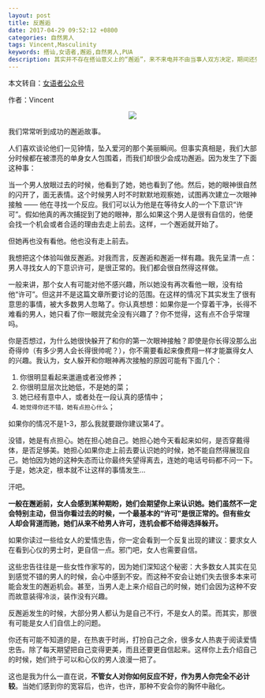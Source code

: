 ```yaml
---
layout: post
title: 反邂逅
date: 2017-04-29 09:52:12 +0800
categories: 自然男人
tags: Vincent,Masculinity
keywords: 搭讪,女语者,邂逅,自然男人,PUA
description: 其实并不存在搭讪意义上的“邂逅”，来不来电并不由当事人双方决定，期间还受很多非人为因素影响，所以别因当搭讪失败而气馁，太重视邂逅遭罪的是自己。
---
```

本文转自：[女语者公众号](https://mp.weixin.qq.com/mp/appmsg/show?__biz=MjM5ODk1NDQ4MQ==&appmsgid=10000036&itemidx=1&mpshare=1&scene=1&srcid=0407BxjPHxFPd395lF91CsMO&uin=&key=&ascene=1&devicetype=Windows+7&version=6204014f&lang=zh_CN&winzoom=1)

作者：Vincent

<center><img src="http://upload-images.jianshu.io/upload_images/4024364-0badd782989ec6f1?imageMogr2/auto-orient/strip%7CimageView2/2/w/1240"></center>

我们常常听到成功的邂逅故事。

人们喜欢谈论他们一见钟情，坠入爱河的那个美丽瞬间。但事实真相是，我们大部分时候都在被漂亮的单身女人包围着，而我们却很少会成功邂逅。因为发生了下面这种事：

当一个男人放眼过去的时候，他看到了她，她也看到了他。然后，她的眼神很自然的闪开了，面无表情。这个时候男人时不时默默地观察她，试图再次建立一次眼神接触 —— 他在寻找一个反应。我们可以认为他是在等待女人的一个下意识“许可”。假如他真的再次捕捉到了她的眼神，那么如果这个男人是很有自信的，他便会找一个机会或者合适的理由去走上前去。这样，一个邂逅就开始了。

但她再也没有看他。他也没有走上前去。

我想把这个体验叫做反邂逅。对我而言，反邂逅和邂逅一样有趣。我先呈清一点：男人寻找女人的下意识许可，是很正常的。我们都会很自然得这样做。

一般来讲，那个女人有可能对他不感兴趣，所以她没有再次看他一眼，没有给他“许可”。但这并不是这篇文章所要讨论的范围。在这样的情况下其实发生了很有意思的事情，被大多数男人忽略了。你认真想想：如果你是一个穿着干净，长得不难看的男人，她只看了你一眼就完全没有兴趣了？你不觉得，这有点不合乎常理吗。

你是否想过，为什么她很快躲开了和你的第一次眼神接触？即使是你长得没那么出奇得帅（有多少男人会长得很帅呢？），你不需要看起来像费翔一样才能赢得女人的兴趣。我认为，女人躲开和你眼神再次接触的原因可能有下面几个：
1. 你很明显看起来邋遢或者没修养；
2. 你很明显层次比她低，不是她的菜；
3. 她已经有意中人，或者处在一段认真的感情中；
4. `她觉得你还不错，她有点担心什么`；

如果你的情况不是1-3，那么我就要跟你建议第4了。

没错，她是有点担心。她在担心她自己。她担心她今天看起来如何，是否穿戴得体，是否足够美。她担心如果你走上前去要认识她的时候，她不能自然得展现自己。她怕因为她的这种失态而让你最终失望得离去，连她的电话号码都不问一下。于是，她决定，根本就不让这样的事情发生…

汗吧。

**一般在邂逅前，女人会感到某种期盼，她们会期望你上来认识她。她们虽然不一定会特别主动，但当你看过去的时候，一个最基本的“许可”是很正常的。但有些女人却会背道而驰，她们从来不给男人许可，连机会都不给得选择躲开。**

如果你读过一些给女人的爱情忠告，你一定会看到一个反复出现的建议：要求女人在看到心仪的男士时，更自信一点。邪门吧，女人也需要自信。

这些忠告往往是一些女性作家写的，因为她们深知这个秘密：大多数女人其实在见到感觉不错的男人的时候，会心中感到不安。而这种不安会让她们失去很多本来可能会发生的邂逅机会。甚至，当男人走上来介绍自己的时候，她们会因为这种不安而故意装得冷淡，装作没有兴趣。

反邂逅发生的时候，大部分男人都认为是自己不行，不是女人的菜。而其实，那很有可能是女人们自信上的问题。

你还有可能不知道的是，在热衷于时尚，打扮自己之余，很多女人热衷于阅读爱情忠告。除了每天期望把自己变得更美，而且还要更自信起来。这样你上去介绍自己的时候，她们终于可以和心仪的男人浪漫一把了。

这也是我为什么一直在说，**不管女人对你如何反应不好，作为男人你完全不必计较**。当她们感到你的宽容后，也许，也许，那种不安会你的胸怀中融化。
